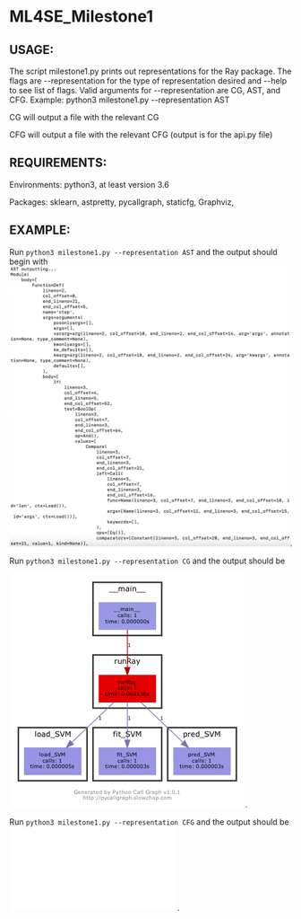 # ML4SE_Milestone1

## USAGE:

The script milestone1.py prints out representations for the Ray package. The flags are --representation for the type of representation desired and --help to see list of flags. Valid arguments for --representation are CG, AST, and CFG. Example: python3 milestone1.py --representation AST

CG will output a file with the relevant CG

CFG will output a file with the relevant CFG (output is for the api.py file)


## REQUIREMENTS:

Environments:
python3, at least version 3.6

Packages:
sklearn,
astpretty,
pycallgraph,
staticfg,
Graphviz,


## EXAMPLE:

Run ```python3 milestone1.py --representation AST``` and the output should begin with ![this](images/AST_output.png)




Run ```python3 milestone1.py --representation CG``` and the output should be 

![this](images/pycallgraph.png).




Run ```python3 milestone1.py --representation CFG``` and the output should be ![this](images/RayWorkflows_api_CFG.pdf).

